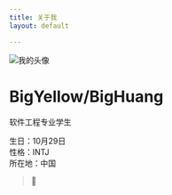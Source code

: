 ```yaml
---
title: 关于我
layout: default

---
```


<div class="about-page">
  <div class="profile-section">
    <div class="card profile-card">
      <div class="profile-header">
        <div class="profile-avatar">
          <img src="{{ '/assets/images/avatar.jpg' | relative_url }}" alt="我的头像" onerror="this.src='https://via.placeholder.com/150'">
        </div>
        <h1>BigYellow/BigHuang</h1>
        <p class="profile-title">软件工程专业学生</p>
      </div>
      <div class="profile-info">
        <div class="info-item">
          <i class="fas fa-birthday-cake"></i>
          <span>生日：10月29日</span>
        </div>
        <div class="info-item">
          <i class="fas fa-user"></i>
          <span>性格：INTJ</span>
        </div>
        <div class="info-item">
          <i class="fas fa-map-marker-alt"></i>
          <span>所在地：中国</span>
        </div>
      </div>
    </div>
  </div>


  


 


 


  <div class="quote-section">
    <div class="card quote-card">
      <blockquote>
        <p>🙈</p>
      </blockquote>
    </div>
  </div>

</div> 
